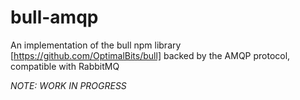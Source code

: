 # bull-amqp

An implementation of the bull npm library [https://github.com/OptimalBits/bull] backed by the AMQP protocol, compatible with RabbitMQ

*NOTE: WORK IN PROGRESS*

